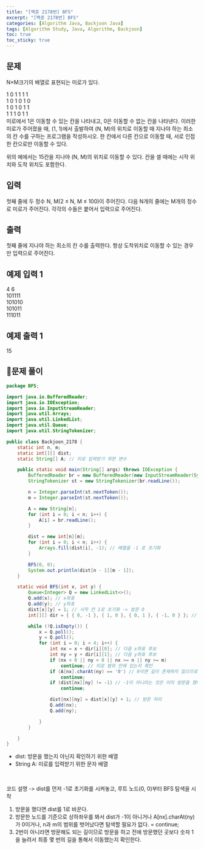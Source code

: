```yaml
---
title: "[백준 2178번] BFS"
excerpt: "[백준 2178번] BFS"
categories: [Algorithm Java, Backjoon Java]
tags: [Algorithm Study, Java, Algorithm, Backjoon]
toc: true
toc_sticky: true
---
```


## 문제

N×M크기의 배열로 표현되는 미로가 있다. <br>

1	0	1	1	1	1 <br>
1	0	1	0	1	0 <br>
1	0	1	0	1	1 <br>
1	1	1	0	1	1 <br>
미로에서 1은 이동할 수 있는 칸을 나타내고, 0은 이동할 수 없는 칸을 나타낸다. 이러한 미로가 주어졌을 때, (1, 1)에서 출발하여 (N, M)의 위치로 이동할 때 지나야 하는 최소의 칸 수를 구하는 프로그램을 작성하시오. 한 칸에서 다른 칸으로 이동할 때, 서로 인접한 칸으로만 이동할 수 있다. <br>

위의 예에서는 15칸을 지나야 (N, M)의 위치로 이동할 수 있다. 칸을 셀 때에는 시작 위치와 도착 위치도 포함한다.

## 입력

첫째 줄에 두 정수 N, M(2 ≤ N, M ≤ 100)이 주어진다. 다음 N개의 줄에는 M개의 정수로 미로가 주어진다. 각각의 수들은 붙어서 입력으로 주어진다.

## 출력

첫째 줄에 지나야 하는 최소의 칸 수를 출력한다. 항상 도착위치로 이동할 수 있는 경우만 입력으로 주어진다.

## 예제 입력 1 
4 6 <br>
101111 <br>
101010 <br>
101011 <br>
111011

## 예제 출력 1 
15 

## 📌문제 풀이

```java
package BFS;

import java.io.BufferedReader;
import java.io.IOException;
import java.io.InputStreamReader;
import java.util.Arrays;
import java.util.LinkedList;
import java.util.Queue;
import java.util.StringTokenizer;

public class Backjoon_2178 {
    static int n, m;
    static int[][] dist;
    static String[] A; // 미로 입력받기 위한 변수

    public static void main(String[] args) throws IOException {
        BufferedReader br = new BufferedReader(new InputStreamReader(System.in));
        StringTokenizer st = new StringTokenizer(br.readLine());

        n = Integer.parseInt(st.nextToken());
        m = Integer.parseInt(st.nextToken());

        A = new String[n];
        for (int i = 0; i < n; i++) {
            A[i] = br.readLine();
        }

        dist = new int[n][m];
        for (int i = 0; i < n; i++) {
            Arrays.fill(dist[i], -1); // 배열을 -1 로 초기화
        }

        BFS(0, 0);
        System.out.println(dist[n - 1][m - 1]);
    }

    static void BFS(int x, int y) {
        Queue<Integer> Q = new LinkedList<>();
        Q.add(x); // x좌표
        Q.add(y); // y좌표
        dist[x][y] = 1; // 시작 칸 1로 초기화 -> 방문 O
        int[][] dir = { { 0, -1 }, { 1, 0 }, { 0, 1 }, { -1, 0 } }; // 갈 수 있는 방향 (남, 동, 북, 서)

        while (!Q.isEmpty()) {
            x = Q.poll();
            y = Q.poll();
            for (int i = 0; i < 4; i++) {
                int nx = x + dir[i][0]; // 다음 x좌표 후보
                int ny = y + dir[i][1]; // 다음 y좌표 후보
                if (nx < 0 || ny < 0 || nx >= n || ny >= m)
                    continue; // 미로 범위 안에 있는지 확인
                if (A[nx].charAt(ny) == '0') // 0이면 길이 존재하지 않으므로 갈 수 없다.
                    continue;
                if (dist[nx][ny] != -1) // -1이 아니라는 것은 이미 방문을 했다는 뜻(처음에 -1로 초기화 시켰으므로)
                    continue;

                dist[nx][ny] = dist[x][y] + 1; // 방문 처리
                Q.add(nx);
                Q.add(ny);

            }
        }

    }
}
```

- dist: 방문을 했는지 아닌지 확인하기 위한 배열
- String A: 미로를 입력받기 위한 문자 배열
<br>

코드 설명 -> dist를 먼저 -1로 초기화를 시켜놓고, 루트 노드(0, 0)부터 BFS 탐색을 시작
1. 방문을 했다면 dist를 1로 바꾼다. 
2. 방문한 노드를 기준으로 상하좌우를 봐서 dist가 -1이 아니거나 A[nx].charAt(ny)가 0이거나, n과 m의 범위를 벗어났다면 탐색할 필요가 없다. = continue;
3. 2번이 아니라면 방문해도 되는 길이므로 방문을 하고 전에 방문했던 곳보다 숫자 1을 늘려서 최종 몇 번의 길을 통해서 이동했는지 확인한다. 